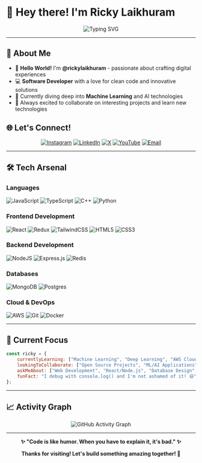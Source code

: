 # 💫 Hey there! I'm Ricky Laikhuram 

<div align="center">
  <img src="https://readme-typing-svg.herokuapp.com?font=Fira+Code&pause=1000&color=36BCF7&center=true&vCenter=true&width=435&lines=Full+Stack+Developer;Learning+Machine+Learning;Always+Learning+New+Things!" alt="Typing SVG" />
</div>

---

## 🚀 About Me

- 👋 **Hello World!** I'm **@rickylaikhuram** - passionate about crafting digital experiences
- 💻 **Software Developer** with a love for clean code and innovative solutions  
- 🧠 Currently diving deep into **Machine Learning** and AI technologies
- 🌟 Always excited to collaborate on interesting projects and learn new technologies

## 🌐 Let's Connect!

<div align="center">
  
[![Instagram](https://img.shields.io/badge/Instagram-%23E4405F.svg?logo=Instagram&logoColor=white&style=for-the-badge)](https://www.instagram.com/ricky_laikhuram)
[![LinkedIn](https://img.shields.io/badge/LinkedIn-%230077B5.svg?logo=linkedin&logoColor=white&style=for-the-badge)](https://www.linkedin.com/in/rickylaikhuram/)
[![X](https://img.shields.io/badge/X-black.svg?logo=X&logoColor=white&style=for-the-badge)](https://x.com/ricky_laikhuram)
[![YouTube](https://img.shields.io/badge/YouTube-%23FF0000.svg?logo=YouTube&logoColor=white&style=for-the-badge)](https://www.youtube.com/@ricky_laikhuram)
[![Email](https://img.shields.io/badge/Email-D14836?style=for-the-badge&logo=gmail&logoColor=white)](mailto:rickylaikhuramofficial@gmail.com)

</div>

---

## 🛠️ Tech Arsenal

### **Languages**
![JavaScript](https://img.shields.io/badge/javascript-%23323330.svg?style=for-the-badge&logo=javascript&logoColor=%23F7DF1E)
![TypeScript](https://img.shields.io/badge/typescript-%23007ACC.svg?style=for-the-badge&logo=typescript&logoColor=white)
![C++](https://img.shields.io/badge/c++-%2300599C.svg?style=for-the-badge&logo=c%2B%2B&logoColor=white)
![Python](https://img.shields.io/badge/python-3670A0?style=for-the-badge&logo=python&logoColor=ffdd54)

### **Frontend Development**
![React](https://img.shields.io/badge/react-%2320232a.svg?style=for-the-badge&logo=react&logoColor=%2361DAFB)
![Redux](https://img.shields.io/badge/redux-%23593d88.svg?style=for-the-badge&logo=redux&logoColor=white)
![TailwindCSS](https://img.shields.io/badge/tailwindcss-%2338B2AC.svg?style=for-the-badge&logo=tailwind-css&logoColor=white)
![HTML5](https://img.shields.io/badge/html5-%23E34F26.svg?style=for-the-badge&logo=html5&logoColor=white)
![CSS3](https://img.shields.io/badge/css3-%231572B6.svg?style=for-the-badge&logo=css3&logoColor=white)

### **Backend Development**
![NodeJS](https://img.shields.io/badge/node.js-6DA55F?style=for-the-badge&logo=node.js&logoColor=white)
![Express.js](https://img.shields.io/badge/express.js-%23404d59.svg?style=for-the-badge&logo=express&logoColor=%2361DAFB)
![Redis](https://img.shields.io/badge/redis-%23DD0031.svg?style=for-the-badge&logo=redis&logoColor=white)

### **Databases**
![MongoDB](https://img.shields.io/badge/MongoDB-%234ea94b.svg?style=for-the-badge&logo=mongodb&logoColor=white)
![Postgres](https://img.shields.io/badge/postgres-%23316192.svg?style=for-the-badge&logo=postgresql&logoColor=white)

### **Cloud & DevOps**
![AWS](https://img.shields.io/badge/AWS-%23FF9900.svg?style=for-the-badge&logo=amazon-aws&logoColor=white)
![Git](https://img.shields.io/badge/git-%23F05033.svg?style=for-the-badge&logo=git&logoColor=white)
![Docker](https://img.shields.io/badge/docker-%230db7ed.svg?style=for-the-badge&logo=docker&logoColor=white)

---

## 🎯 Current Focus

```javascript
const ricky = {
    currentlyLearning: ["Machine Learning", "Deep Learning", "AWS Cloud Architecture"],
    lookingToCollaborate: ["Open Source Projects", "ML/AI Applications", "Full Stack Solutions"],
    askMeAbout: ["Web Development", "React/Node.js", "Database Design", "Cloud Computing"],
    funFact: "I debug with console.log() and I'm not ashamed of it! 😄"
};
```

---

## 📈 Activity Graph
<div align="center">
  <img src="https://github-readme-activity-graph.vercel.app/graph?username=rickylaikhuram&bg_color=1a1b27&color=38bcf8&line=38bcf8&point=38bcf8&area=true&hide_border=true" alt="GitHub Activity Graph" />
</div>

---

<div align="center">
  
**✨ "Code is like humor. When you have to explain it, it's bad." ✨**

**Thanks for visiting! Let's build something amazing together! 🚀**

</div>
